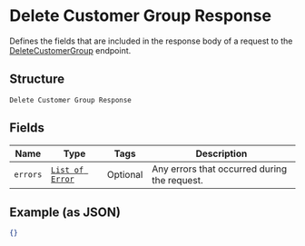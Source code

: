 
# Delete Customer Group Response

Defines the fields that are included in the response body of
a request to the [DeleteCustomerGroup](../../doc/api/customer-groups.md#delete-customer-group) endpoint.

## Structure

`Delete Customer Group Response`

## Fields

| Name | Type | Tags | Description |
|  --- | --- | --- | --- |
| `errors` | [`List of Error`](../../doc/models/error.md) | Optional | Any errors that occurred during the request. |

## Example (as JSON)

```json
{}
```

